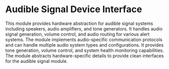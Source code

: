 # Audible Signal Device Interface

This module provides hardware abstraction for audible signal systems including speakers, audio amplifiers, and tone generators. It handles audio signal generation, volume control, and audio routing for various alert systems. The module implements audio-specific communication protocols and can handle multiple audio system types and configurations. It provides tone generation, volume control, and system health monitoring capabilities. The module abstracts hardware-specific details to provide clean interfaces for the audible signal module.
